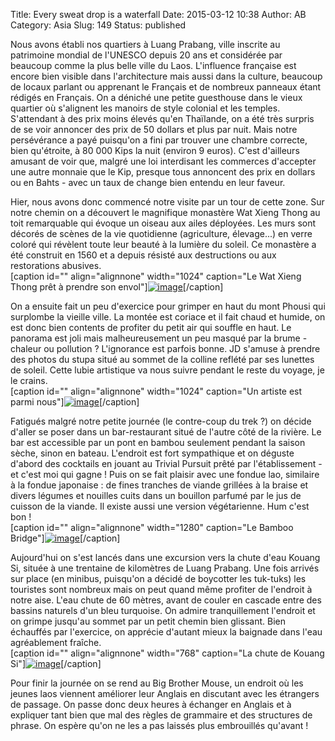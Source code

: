 Title: Every sweat drop is a waterfall
Date: 2015-03-12 10:38
Author: AB
Category: Asia
Slug: 149
Status: published

Nous avons établi nos quartiers à Luang Prabang, ville inscrite au
patrimoine mondial de l'UNESCO depuis 20 ans et considérée par beaucoup
comme la plus belle ville du Laos. L'influence française est encore bien
visible dans l'architecture mais aussi dans la culture, beaucoup de
locaux parlant ou apprenant le Français et de nombreux panneaux étant
rédigés en Français. On a déniché une petite guesthouse dans le vieux
quartier où s'alignent les manoirs de style colonial et les temples.
S'attendant à des prix moins élevés qu'en Thaïlande, on a été très
surpris de se voir annoncer des prix de 50 dollars et plus par nuit.
Mais notre persévérance a payé puisqu'on a fini par trouver une chambre
correcte, bien qu'étroite, à 80 000 Kips la nuit (environ 9 euros).
C'est d'ailleurs amusant de voir que, malgré une loi interdisant les
commerces d'accepter une autre monnaie que le Kip, presque tous
annoncent des prix en dollars ou en Bahts - avec un taux de change bien
entendu en leur faveur.

<!--more-->

Hier, nous avons donc commencé notre visite par un tour de cette zone.
Sur notre chemin on a découvert le magnifique monastère Wat Xieng Thong
au toit remarquable qui évoque un oiseau aux ailes déployées. Les murs
sont décorés de scènes de la vie quotidienne (agriculture, élevage...)
en verre coloré qui révèlent toute leur beauté à la lumière du soleil.
Ce monastère a été construit en 1560 et a depuis résisté aux
destructions ou aux restorations abusives.  
[caption id="" align="alignnone" width="1024" caption="Le Wat Xieng
Thong prêt à prendre son
envol"][![image](https://astridetjdenasie.files.wordpress.com/2015/03/wpid-sam_3780.jpg?w=1024 "Wat Xieng Thong")](https://astridetjdenasie.files.wordpress.com/2015/03/wpid-sam_3780.jpg)[/caption]

On a ensuite fait un peu d'exercice pour grimper en haut du mont Phousi
qui surplombe la vieille ville. La montée est coriace et il fait chaud
et humide, on est donc bien contents de profiter du petit air qui
souffle en haut. Le panorama est joli mais malheureusement un peu masqué
par la brume - chaleur ou pollution ? L'ignorance est parfois bonne. JD
s'amuse à prendre des photos du stupa situé au sommet de la colline
reflété par ses lunettes de soleil. Cette lubie artistique va nous
suivre pendant le reste du voyage, je le crains.  
[caption id="" align="alignnone" width="1024" caption="Un artiste est
parmi
nous"][![image](https://astridetjdenasie.files.wordpress.com/2015/03/wpid-sam_3811.jpg?w=1024 "Mont Phousi")](https://astridetjdenasie.files.wordpress.com/2015/03/wpid-sam_3811.jpg)[/caption]

Fatigués malgré notre petite journée (le contre-coup du trek ?) on
décide d'aller se poser dans un bar-restaurant situé de l'autre côté de
la rivière. Le bar est accessible par un pont en bambou seulement
pendant la saison sèche, sinon en bateau. L'endroit est fort sympathique
et on déguste d'abord des cocktails en jouant au Trivial Pursuit prêté
par l'établissement - et c'est moi qui gagne ! Puis on se fait plaisir
avec une fondue lao, similaire à la fondue japonaise : de fines tranches
de viande grillées à la braise et divers légumes et nouilles cuits dans
un bouillon parfumé par le jus de cuisson de la viande. Il existe aussi
une version végétarienne. Hum c'est bon !  
[caption id="" align="alignnone" width="1280" caption="Le Bamboo
Bridge"][![image](https://astridetjdenasie.files.wordpress.com/2015/03/wpid-2015-03-12_19-35-24.jpg?w=1280 "Bamboo Bridge")](https://astridetjdenasie.files.wordpress.com/2015/03/wpid-2015-03-12_19-35-24.jpg)[/caption]

Aujourd'hui on s'est lancés dans une excursion vers la chute d'eau
Kouang Si, située à une trentaine de kilomètres de Luang Prabang. Une
fois arrivés sur place (en minibus, puisqu'on a décidé de boycotter les
tuk-tuks) les touristes sont nombreux mais on peut quand même profiter
de l'endroit à notre aise. L'eau chute de 60 mètres, avant de couler en
cascade entre des bassins naturels d'un bleu turquoise. On admire
tranquillement l'endroit et on grimpe jusqu'au sommet par un petit
chemin bien glissant. Bien échauffés par l'exercice, on apprécie
d'autant mieux la baignade dans l'eau agréablement fraîche.  
[caption id="" align="alignnone" width="768" caption="La chute de
Kouang
Si"][![image](https://astridetjdenasie.files.wordpress.com/2015/03/wpid-sam_3852.jpg?w=768 "Kouang Si")](https://astridetjdenasie.files.wordpress.com/2015/03/wpid-sam_3852.jpg)[/caption]

Pour finir la journée on se rend au Big Brother Mouse, un endroit où les
jeunes laos viennent améliorer leur Anglais en discutant avec les
étrangers de passage. On passe donc deux heures à échanger en Anglais et
à expliquer tant bien que mal des règles de grammaire et des structures
de phrase. On espère qu'on ne les a pas laissés plus embrouillés
qu'avant !

